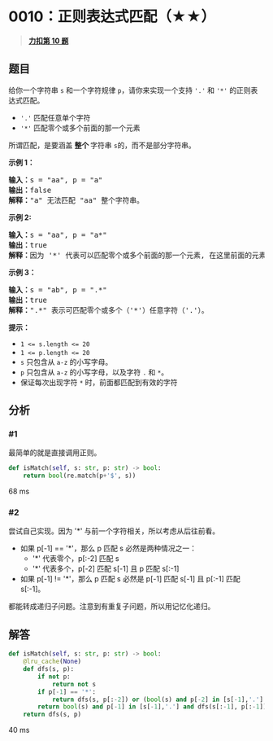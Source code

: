 # 0010：正则表达式匹配（★★）


> <u>**[力扣第 10 题](https://leetcode.cn/problems/regular-expression-matching/)**</u>

## 题目

<p>给你一个字符串 <code>s</code> 和一个字符规律 <code>p</code>，请你来实现一个支持 <code>'.'</code> 和 <code>'*'</code> 的正则表达式匹配。</p>

<ul>
<li><code>'.'</code> 匹配任意单个字符</li>
<li><code>'*'</code> 匹配零个或多个前面的那一个元素</li>
</ul>

<p>所谓匹配，是要涵盖 <strong>整个 </strong>字符串 <code>s</code>的，而不是部分字符串。</p>


<p><strong>示例 1：</strong></p>

<pre>
<strong>输入：</strong>s = "aa", p = "a"
<strong>输出：</strong>false
<strong>解释：</strong>"a" 无法匹配 "aa" 整个字符串。
</pre>

<p><strong>示例 2:</strong></p>

<pre>
<strong>输入：</strong>s = "aa", p = "a*"
<strong>输出：</strong>true
<strong>解释：</strong>因为 '*' 代表可以匹配零个或多个前面的那一个元素, 在这里前面的元素就是 'a'。因此，字符串 "aa" 可被视为 'a' 重复了一次。
</pre>

<p><strong>示例 3：</strong></p>

<pre>
<strong>输入：</strong>s = "ab", p = ".*"
<strong>输出：</strong>true
<strong>解释：</strong>".*" 表示可匹配零个或多个（'*'）任意字符（'.'）。
</pre>



<p><strong>提示：</strong></p>

<ul>
<li><code>1 &lt;= s.length &lt;= 20</code></li>
<li><code>1 &lt;= p.length &lt;= 20</code></li>
<li><code>s</code> 只包含从 <code>a-z</code> 的小写字母。</li>
<li><code>p</code> 只包含从 <code>a-z</code> 的小写字母，以及字符 <code>.</code> 和 <code>*</code>。</li>
<li>保证每次出现字符 <code>*</code> 时，前面都匹配到有效的字符</li>
</ul>


## 分析

### #1

最简单的就是直接调用正则。

```python
def isMatch(self, s: str, p: str) -> bool:
    return bool(re.match(p+'$', s))
```
68 ms

### #2

尝试自己实现。因为 '*' 与前一个字符相关，所以考虑从后往前看。
- 如果 p[-1] == '*'，那么 p 匹配 s 必然是两种情况之一：
	- '*' 代表零个，p[:-2] 匹配 s
	- '*' 代表多个，p[-2] 匹配 s[-1] 且 p 匹配 s[:-1]
- 如果 p[-1] != '*'，那么 p 匹配 s 必然是 p[-1] 匹配 s[-1] 且 p[:-1] 匹配 s[:-1]。

都能转成递归子问题。注意到有重复子问题，所以用记忆化递归。

## 解答

```python
def isMatch(self, s: str, p: str) -> bool:
    @lru_cache(None)
    def dfs(s, p):
        if not p:
            return not s
        if p[-1] == '*':
            return dfs(s, p[:-2]) or (bool(s) and p[-2] in [s[-1],'.'] and dfs(s[:-1], p))
        return bool(s) and p[-1] in [s[-1],'.'] and dfs(s[:-1], p[:-1])
    return dfs(s, p)
```
40 ms
